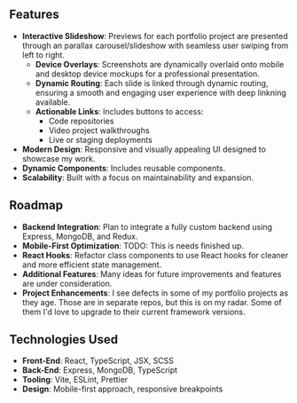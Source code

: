 ## Features

- **Interactive Slideshow**: Previews for each portfolio project are presented through an parallax carousel/slideshow with seamless user swiping from left to right.
  - **Device Overlays**: Screenshots are dynamically overlaid onto mobile and desktop device mockups for a professional presentation.
  - **Dynamic Routing**: Each slide is linked through dynamic routing, ensuring a smooth and engaging user experience with deep linkning available.
  - **Actionable Links**: Includes buttons to access:
    - Code repositories
    - Video project walkthroughs
    - Live or staging deployments
- **Modern Design**: Responsive and visually appealing UI designed to showcase my work.
- **Dynamic Components**: Includes reusable components.
- **Scalability**: Built with a focus on maintainability and expansion.

## Roadmap

- **Backend Integration**: Plan to integrate a fully custom backend using Express, MongoDB, and Redux.
- **Mobile-First Optimization**: TODO: This is needs finished up.
- **React Hooks**: Refactor class components to use React hooks for cleaner and more efficient state management.
- **Additional Features**: Many ideas for future improvements and features are under consideration.
- **Project Enhancements**: I see defects in some of my portfolio projects as they age. Those are in separate repos, but this is on my radar. Some of them I'd love to upgrade to their current framework versions.

## Technologies Used

- **Front-End**: React, TypeScript, JSX, SCSS
- **Back-End**: Express, MongoDB, TypeScript
- **Tooling**: Vite, ESLint, Prettier
- **Design**: Mobile-first approach, responsive breakpoints
